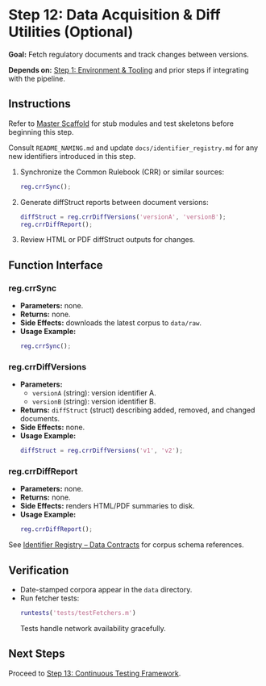 # Step 12: Data Acquisition & Diff Utilities (Optional)

**Goal:** Fetch regulatory documents and track changes between versions.

**Depends on:** [Step 1: Environment & Tooling](step01_environment_tooling.md) and prior steps if integrating with the pipeline.

## Instructions
Refer to [Master Scaffold](master_scaffold.md) for stub modules and test skeletons before beginning this step.

Consult `README_NAMING.md` and update `docs/identifier_registry.md` for any new identifiers introduced in this step.

1. Synchronize the Common Rulebook (CRR) or similar sources:
   ```matlab
   reg.crrSync();
   ```
2. Generate diffStruct reports between document versions:
   ```matlab
   diffStruct = reg.crrDiffVersions('versionA', 'versionB');
   reg.crrDiffReport();
   ```
3. Review HTML or PDF diffStruct outputs for changes.

## Function Interface

### reg.crrSync
- **Parameters:** none.
- **Returns:** none.
- **Side Effects:** downloads the latest corpus to `data/raw`.
- **Usage Example:**
  ```matlab
  reg.crrSync();
  ```

### reg.crrDiffVersions
- **Parameters:**
  - `versionA` (string): version identifier A.
  - `versionB` (string): version identifier B.
- **Returns:** `diffStruct` (struct) describing added, removed, and changed documents.
- **Side Effects:** none.
- **Usage Example:**
   ```matlab
   diffStruct = reg.crrDiffVersions('v1', 'v2');
   ```

### reg.crrDiffReport
- **Parameters:** none.
- **Returns:** none.
- **Side Effects:** renders HTML/PDF summaries to disk.
- **Usage Example:**
  ```matlab
  reg.crrDiffReport();
  ```

See [Identifier Registry – Data Contracts](identifier_registry.md#data-contracts) for corpus schema references.


## Verification
- Date-stamped corpora appear in the `data` directory.
- Run fetcher tests:
  ```matlab
  runtests('tests/testFetchers.m')
  ```
  Tests handle network availability gracefully.

## Next Steps
Proceed to [Step 13: Continuous Testing Framework](step13_continuous_testing.md).
